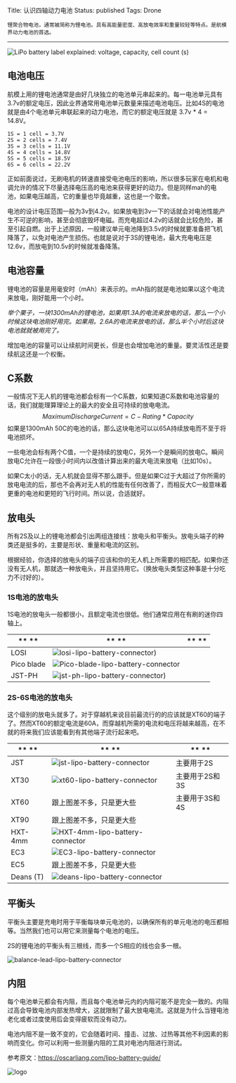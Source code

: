 Title: 认识四轴动力电池
Status: published
Tags: Drone

    锂聚合物电池，通常被简称为锂电池。具有高能量密度、高放电效率和重量较轻等特点。是航模界动力电池的首选。

------

![LiPo battery label explained: voltage, capacity, cell count (s)]({filename}images/2019/02/16_lipo-battery-guide-what-is-voltage-c-rating-capacity-leads-1024x707.jpg)



## 电池电压

航模上用的锂电池通常是由好几块独立的电池单元串起来的。每一电池单元具有3.7v的额定电压，因此业界通常用电池单元数量来描述电池电压。比如4S的电池就是由4个电池单元串联起来的动力电池，而它的额定电压就是 3.7v * 4 = 14.8V。

```
1S = 1 cell = 3.7V
2S = 2 cells = 7.4V
3S = 3 cells = 11.1V
4S = 4 cells = 14.8V
5S = 5 cells = 18.5V
6S = 6 cells = 22.2V
```

正如前面说过，无刷电机的转速直接受电池电压的影响，所以很多玩家在电机和电调允许的情况下尽量选择电压高的电池来获得更好的动力。但是同样mah的电池，如果电压越高，它的重量也毕竟越重，这也是一个取舍。

电池的设计电压范围一般为3v到4.2v。如果放电到3v一下的话就会对电池性能产生不可逆的影响，甚至会彻底毁坏电磁。而充电超过4.2v的话就会比较危险，甚至引起自燃。出于上述原因，一般建议单元电池降到3.5v的时候就要准备把飞机降落了，以免对电池产生损伤。也就是说对于3S的锂电池，最大充电电压是12.6v，而放电到10.5v的时候就准备降落。



## 电池容量

锂电池的容量是用毫安时（mAh）来表示的。mAh指的就是电池如果以这个电流来放电，刚好能用一个小时。

*举个栗子，一块1300mAh的锂电池，如果用1.3A的电流来放电的话，那么一个小时候这块电池刚好用完。如果用。2.6A的电流来放电的话，那么半个小时后这块电池就就被用完了。*

增加电池的容量可以让续航时间更长，但是也会增加电池的重量。要灵活性还是要续航这还是一个权衡。



## C系数

一般情况下无人机的锂电池都会标有一个C系数，如果知道C系数和电池容量的话，我们就能理算理论上的最大的安全且可持续的放电电流。
$$
Maximum Discharge Current = C-Rating * Capacity
$$
如果是1300mAh 50C的电池的话，那么这块电池可以以65A持续放电而不至于将电池损坏。

一些电池会标有两个C值，一个是持续的放电C，另外一个是瞬间的放电C。瞬间放电C允许在一段很小时间内以改值计算出来的最大电流来放电（比如10s）。

如果C太小的话，无人机就会显得不那么跟手。但是如果C过于大超过了你所需的放电电流的后，那也不会再对无人机的性能有任何改善了，而相反大C一般意味着更重的电池和更短的飞行时间。所以说，合适就好。



## 放电头

所有2S及以上的锂电池都会引出两组连接线：放电头和平衡头。放电头端子的种类还是挺多的，主要是形状、重量和电流的区别。

根据经验，你选择的放电头的端子应该和你的无人机上所需要的相匹配。如果你还没有无人机，那就选一种放电头，并且坚持用它。（换放电头类型这种事是十分吃力不讨好的）。

### 1S电池的放电头

1S电池的放电头一般都很小，且额定电流也很低。他们通常应用在有刷的迷你四轴上。

| **    **   | **                                   **         | **          ** |
| ---------- | ------------------------------------------------| -------------- |
| LOSI       | ![losi-lipo-battery-connector)]({filename}images/2019/02/16_losi-lipo-battery-connector.jpg) |
| Pico blade | ![Pico-blade-lipo-battery-connector]({filename}images/2019/02/16_Pico-blade-lipo-battery-connector.jpg) |
| JST-PH     | ![jst-ph-lipo-battery-connector)]({filename}images/2019/02/16_jst-ph-lipo-battery-connector.jpg) |

### 2S-6S电池的放电头

这个级别的放电头就多了。对于穿越机来说目前最流行的的应该就是XT60的端子了。然而XT60的额定电流是60A，而穿越机所需的电流和电压将越来越高，在不就的将来我们应该能看到有其他端子流行起来吧。

| **   **   | **                                                **         | **    **       |
| --------- | ------------------------------------------------------------ | -------------- |
| JST       | ![jst-lipo-battery-connector]({filename}images/2019/02/16_jst-lipo-battery-connector.jpeg) | 主要用于2S       |
| XT30      | ![xt60-lipo-battery-connector]({filename}images/2019/02/16_xt60-lipo-battery-connector.jpg) | 主要用于2S和3S |
| XT60      | 跟上图差不多，只是更大些                                     | 主要用于3S和4S |
| XT90      | 跟上图差不多，只是更大些                                     |                |
| HXT-4mm   | ![HXT-4mm-lipo-battery-connector]({filename}images/2019/02/16_HXT-4mm-lipo-battery-connector.jpg) |                |
| EC3       | ![EC3-lipo-battery-connector]({filename}images/2019/02/16_EC3-lipo-battery-connector.jpg) |                |
| EC5       | 跟上图差不多，只是更大些                                     |                |
| Deans (T) | ![deans-lipo-battery-connector]({filename}images/2019/02/16_deans-lipo-battery-connector.jpg) |                |



## 平衡头

平衡头主要是充电时用于平衡每块单元电池的，以确保所有的单元电池的电压都相等。当然我们也可以用它来测量每个电池的电压。

2S的锂电池的平衡头有三根线，而多一个S相应的线也会多一根。

![balance-lead-lipo-battery-connector]({filename}images/2019/02/16_balance-lead-lipo-battery-connector-300x186.jpg)



## 内阻

每个电池单元都会有内阻，而且每个电池单元内的内阻可能不是完全一致的。内阻过高会导致电池内部发热增大，这就限制了最大放电电流。这就是为什么当锂电池老化或者过度使用后会变得疲软而没有动力。

电池内阻不是一致不变的，它会随着时间、撞击、过放、过热等其他不利因素的影响而变化。你可以利用一些测量内阻的工具对电池内阻进行测试。



参考原文：https://oscarliang.com/lipo-battery-guide/

![logo]({filename}images/logo/logo_v2.jpg)